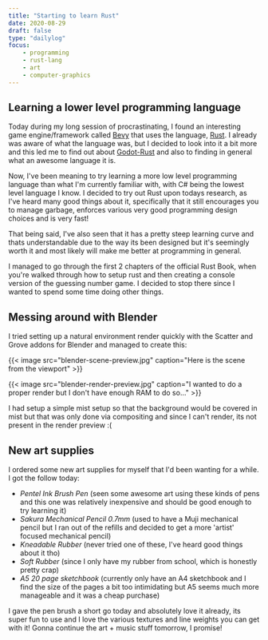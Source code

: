 ```yaml
---
title: "Starting to learn Rust"
date: 2020-08-29
draft: false
type: "dailylog"
focus:
    - programming
    - rust-lang
    - art
    - computer-graphics
---
```


## Learning a lower level programming language

Today during my long session of procrastinating, I found an interesting game engine/framework called [Bevy](https://bevyengine.org/) that uses the language, [Rust](https://www.rust-lang.org/). I already was aware of what the language was, but I decided to look into it a bit more and this led me to find out about [Godot-Rust](https://github.com/godot-rust/godot-rust) and also to finding in general what an awesome language it is.

Now, I've been meaning to try learning a more low level programming language than what I'm currently familiar with, with C# being the lowest level language I know. I decided to try out Rust upon todays research, as I've heard many good things about it, specifically that it still encourages you to manage garbage, enforces various very good programming design choices and is very fast!

That being said, I've also seen that it has a pretty steep learning curve and thats understandable due to the way its been designed but it's seemingly worth it and most likely will make me better at programming in general.

I managed to go through the first 2 chapters of the official Rust Book, when you're walked through how to setup rust and then creating a console version of the guessing number game. I decided to stop there since I wanted to spend some time doing other things. 

## Messing around with Blender

I tried setting up a natural environment render quickly with the Scatter and Grove addons for Blender and managed to create this:

{{< image src="blender-scene-preview.jpg" caption="Here is the scene from the viewport" >}}

{{< image src="blender-render-preview.jpg" caption="I wanted to do a proper render but I don't have enough RAM to do so..." >}}

I had setup a simple mist setup so that the background would be covered in mist but that was only done via compositing and since I can't render, its not present in the render preview :(

## New art supplies

I ordered some new art supplies for myself that I'd been wanting for a while. I got the follow today:

 - *Pentel Ink Brush Pen* (seen some awesome art using these kinds of pens and this one was relatively inexpensive and should be good enough to try learning it)
 - *Sakura Mechanical Pencil 0.7mm* (used to have a Muji mechanical pencil but I ran out of the refills and decided to get a more 'artist' focused mechanical pencil)
 - *Kneadable Rubber* (never tried one of these, I've heard good things about it tho)
 - *Soft Rubber* (since I only have my rubber from school, which is honestly pretty crap)
 - *A5 20 page sketchbook* (currently only have an A4 sketchbook and I find the size of the pages a bit too intimidating but A5 seems much more manageable and it was a cheap purchase)

I gave the pen brush a short go today and absolutely love it already, its super fun to use and I love the various textures and line weights you can get with it! Gonna continue the art + music stuff tomorrow, I promise!